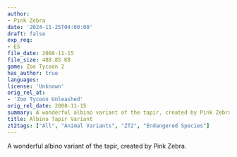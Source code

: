 ```yaml
---
author:
- Pink Zebra
date: '2024-11-25T04:00:00'
draft: false
exp_req:
- ES
file_date: 2008-11-15
file_size: 488.85 KB
game: Zoo Tycoon 2
has_author: true
languages:
license: 'Unknown'
orig_rel_at:
- 'Zoo Tycoon Unleashed'
orig_rel_date: 2008-11-15
summary: A wonderful albino variant of the tapir, created by Pink Zebra.
title: Albino Tapir Variant
zt2tags: ["All", "Animal Variants", "ZT2", "Endangered Species"]
---
```

A wonderful albino variant of the tapir, created by Pink Zebra.
